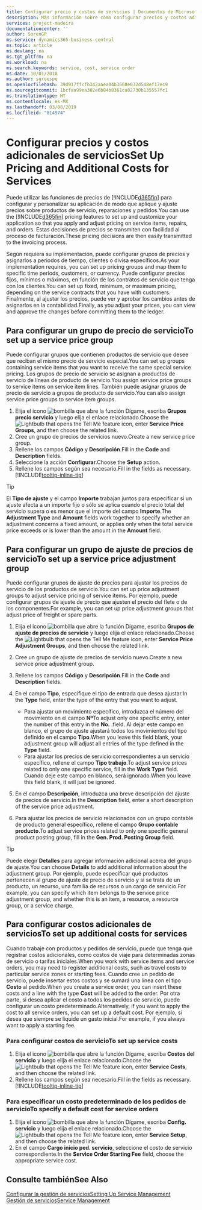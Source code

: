 ```yaml
---
title: Configurar precio y costos de servicios | Documentos de Microsoft
description: Más información sobre cómo configurar precios y costos adicionales de servicios.
services: project-madeira
documentationcenter: ''
author: SorenGP
ms.service: dynamics365-business-central
ms.topic: article
ms.devlang: na
ms.tgt_pltfrm: na
ms.workload: na
ms.search.keywords: service, cost, service order
ms.date: 10/01/2018
ms.author: sgroespe
ms.openlocfilehash: 39d917ffcfb342aaea04b3668e032d548ef17ec9
ms.sourcegitcommit: 1bcfaa99ea302e6b84b8361ca02730b135557fc1
ms.translationtype: HT
ms.contentlocale: es-MX
ms.lasthandoff: 03/08/2019
ms.locfileid: "814974"
---
```

# <a name="set-up-pricing-and-additional-costs-for-services"></a><span data-ttu-id="3a89b-103">Configurar precios y costos adicionales de servicios</span><span class="sxs-lookup"><span data-stu-id="3a89b-103">Set Up Pricing and Additional Costs for Services</span></span>
<span data-ttu-id="3a89b-104">Puede utilizar las funciones de precios de [!INCLUDE[d365fin](includes/d365fin_md.md)] para configurar y personalizar su aplicación de modo que aplique y ajuste precios sobre productos de servicio, reparaciones y pedidos.</span><span class="sxs-lookup"><span data-stu-id="3a89b-104">You can use the [!INCLUDE[d365fin](includes/d365fin_md.md)] pricing features to set up and customize your application so that you apply and adjust pricing on service items, repairs, and orders.</span></span> <span data-ttu-id="3a89b-105">Estas decisiones de precios se transmiten con facilidad al proceso de facturación.</span><span class="sxs-lookup"><span data-stu-id="3a89b-105">These pricing decisions are then easily transmitted to the invoicing process.</span></span>  
  
<span data-ttu-id="3a89b-106">Según requiera su implementación, puede configurar grupos de precios y asignarlos a periodos de tiempo, clientes o divisa específicos.</span><span class="sxs-lookup"><span data-stu-id="3a89b-106">As your implementation requires, you can set up pricing groups and map them to specific time periods, customers, or currency.</span></span> <span data-ttu-id="3a89b-107">Puede configurar precios fijos, mínimos o máximos, en función de los contratos de servicio que tenga con los clientes.</span><span class="sxs-lookup"><span data-stu-id="3a89b-107">You can set up fixed, minimum, or maximum pricing, depending on the service contracts that you have with customers.</span></span> <span data-ttu-id="3a89b-108">Finalmente, al ajustar los precios, puede ver y aprobar los cambios antes de asignarlos en la contabilidad.</span><span class="sxs-lookup"><span data-stu-id="3a89b-108">Finally, as you adjust your prices, you can view and approve the changes before committing them to the ledger.</span></span>  

## <a name="to-set-up-a-service-price-group"></a><span data-ttu-id="3a89b-109">Para configurar un grupo de precio de servicio</span><span class="sxs-lookup"><span data-stu-id="3a89b-109">To set up a service price group</span></span>
<span data-ttu-id="3a89b-110">Puede configurar grupos que contienen productos de servicio que desee que reciban el mismo precio de servicio especial.</span><span class="sxs-lookup"><span data-stu-id="3a89b-110">You can set up groups containing service items that you want to receive the same special service pricing.</span></span> <span data-ttu-id="3a89b-111">Los grupos de precio de servicio se asignan a productos de servicio de líneas de producto de servicio.</span><span class="sxs-lookup"><span data-stu-id="3a89b-111">You assign service price groups to service items on service item lines.</span></span> <span data-ttu-id="3a89b-112">También puede asignar grupos de precio de servicio a grupos de producto de servicio.</span><span class="sxs-lookup"><span data-stu-id="3a89b-112">You can also assign service price groups to service item groups.</span></span>  

1. <span data-ttu-id="3a89b-113">Elija el icono ![bombilla que abre la función Dígame](media/ui-search/search_small.png "Dígame que desea hacer"), escriba **Grupos precio servicio** y luego elija el enlace relacionado.</span><span class="sxs-lookup"><span data-stu-id="3a89b-113">Choose the ![Lightbulb that opens the Tell Me feature](media/ui-search/search_small.png "Tell me what you want to do") icon, enter **Service Price Groups**, and then choose the related link.</span></span>  
2. <span data-ttu-id="3a89b-114">Cree un grupo de precios de servicios nuevo.</span><span class="sxs-lookup"><span data-stu-id="3a89b-114">Create a new service price group.</span></span>  
3. <span data-ttu-id="3a89b-115">Rellene los campos **Código** y **Descripción**.</span><span class="sxs-lookup"><span data-stu-id="3a89b-115">Fill in the **Code** and **Description** fields.</span></span>  
4. <span data-ttu-id="3a89b-116">Seleccione la acción **Configurar**.</span><span class="sxs-lookup"><span data-stu-id="3a89b-116">Choose the **Setup** action.</span></span>  
2. <span data-ttu-id="3a89b-117">Rellene los campos según sea necesario.</span><span class="sxs-lookup"><span data-stu-id="3a89b-117">Fill in the fields as necessary.</span></span> [!INCLUDE[tooltip-inline-tip](includes/tooltip-inline-tip_md.md)]  

 > [!Tip]
 > <span data-ttu-id="3a89b-118">El **Tipo de ajuste** y el campo **Importe** trabajan juntos para especificar si un ajuste afecta a un importe fijo o sólo se aplica cuando el precio total del servicio supera o es menor que el importe del campo **Importe**.</span><span class="sxs-lookup"><span data-stu-id="3a89b-118">The **Adjustment Type** and **Amount** fields work together to specify whether an adjustment concerns a fixed amount, or applies only when the total service price exceeds or is lower than the amount in the **Amount** field.</span></span>  

## <a name="to-set-up-a-service-price-adjustment-group"></a><span data-ttu-id="3a89b-119">Para configurar un grupo de ajuste de precios de servicio</span><span class="sxs-lookup"><span data-stu-id="3a89b-119">To set up a service price adjustment group</span></span>  
<span data-ttu-id="3a89b-120">Puede configurar grupos de ajuste de precios para ajustar los precios de servicio de los productos de servicio.</span><span class="sxs-lookup"><span data-stu-id="3a89b-120">You can set up price adjustment groups to adjust service pricing of service items.</span></span> <span data-ttu-id="3a89b-121">Por ejemplo, puede configurar grupos de ajuste de precio que ajusten el precio del flete o de los componentes.</span><span class="sxs-lookup"><span data-stu-id="3a89b-121">For example, you can set up price adjustment groups that adjust price of freight or spare parts.</span></span>  
  
1. <span data-ttu-id="3a89b-122">Elija el icono ![bombilla que abre la función Dígame](media/ui-search/search_small.png "Dígame que desea hacer"), escriba **Grupos de ajuste de precios de servicio** y luego elija el enlace relacionado.</span><span class="sxs-lookup"><span data-stu-id="3a89b-122">Choose the ![Lightbulb that opens the Tell Me feature](media/ui-search/search_small.png "Tell me what you want to do") icon, enter **Service Price Adjustment Groups**, and then choose the related link.</span></span>  
2. <span data-ttu-id="3a89b-123">Cree un grupo de ajuste de precios de servicio nuevo.</span><span class="sxs-lookup"><span data-stu-id="3a89b-123">Create a new service price adjustment group.</span></span>  
3. <span data-ttu-id="3a89b-124">Rellene los campos **Código** y **Descripción**.</span><span class="sxs-lookup"><span data-stu-id="3a89b-124">Fill in the **Code** and **Description** fields.</span></span>  
4. <span data-ttu-id="3a89b-125">En el campo **Tipo**, especifique el tipo de entrada que desea ajustar.</span><span class="sxs-lookup"><span data-stu-id="3a89b-125">In the **Type** field, enter the type of the entry that you want to adjust.</span></span>  
  
    * <span data-ttu-id="3a89b-126">Para ajustar un movimiento específico, introduzca el número del movimiento en el campo **Nº**</span><span class="sxs-lookup"><span data-stu-id="3a89b-126">To adjust only one specific entry, enter the number of this entry in the **No.**</span></span> <span data-ttu-id="3a89b-127">.</span><span class="sxs-lookup"><span data-stu-id="3a89b-127">field.</span></span> <span data-ttu-id="3a89b-128">Al dejar este campo en blanco, el grupo de ajuste ajustará todos los movimientos del tipo definido en el campo **Tipo**.</span><span class="sxs-lookup"><span data-stu-id="3a89b-128">When you leave this field blank, your adjustment group will adjust all entries of the type defined in the **Type** field.</span></span>  
    * <span data-ttu-id="3a89b-129">Para ajustar los precios de servicio correspondientes a un servicio específico, rellene el campo **Tipo trabajo**.</span><span class="sxs-lookup"><span data-stu-id="3a89b-129">To adjust service prices related to only one specific service, fill in the **Work Type** field.</span></span> <span data-ttu-id="3a89b-130">Cuando deje este campo en blanco, será ignorado.</span><span class="sxs-lookup"><span data-stu-id="3a89b-130">When you leave this field blank, it will just be ignored.</span></span>  
  
5. <span data-ttu-id="3a89b-131">En el campo **Descripción**, introduzca una breve descripción del ajuste de precios de servicio.</span><span class="sxs-lookup"><span data-stu-id="3a89b-131">In the **Description** field, enter a short description of the service price adjustment.</span></span>  
6. <span data-ttu-id="3a89b-132">Para ajustar los precios de servicio relacionados con un grupo contable de producto general específico, rellene el campo **Grupo contable producto**.</span><span class="sxs-lookup"><span data-stu-id="3a89b-132">To adjust service prices related to only one specific general product posting group, fill in the **Gen. Prod. Posting Group** field.</span></span>

> [!Tip]
> <span data-ttu-id="3a89b-133">Puede elegir **Detalles** para agregar información adicional acerca del grupo de ajuste.</span><span class="sxs-lookup"><span data-stu-id="3a89b-133">You can choose **Details** to add additional information about the adjustment group.</span></span> <span data-ttu-id="3a89b-134">Por ejemplo, puede especificar qué productos pertenecen al grupo de ajuste de precio de servicio y si se trata de un producto, un recurso, una familia de recursos o un cargo de servicio.</span><span class="sxs-lookup"><span data-stu-id="3a89b-134">For example, you can specify which item belongs to the service price adjustment group, and whether this is an item, a resource, a resource group, or a service charge.</span></span>  

## <a name="to-set-up-additional-costs-for-services"></a><span data-ttu-id="3a89b-135">Para configurar costos adicionales de servicios</span><span class="sxs-lookup"><span data-stu-id="3a89b-135">To set up additional costs for services</span></span>
<span data-ttu-id="3a89b-136">Cuando trabaje con productos y pedidos de servicio, puede que tenga que registrar costos adicionales, como costos de viaje para determinadas zonas de servicio o tarifas iniciales.</span><span class="sxs-lookup"><span data-stu-id="3a89b-136">When you work with service items and service orders, you may need to register additional costs, such as travel costs to particular service zones or starting fees.</span></span> <span data-ttu-id="3a89b-137">Cuando cree un pedido de servicio, puede insertar estos costos y se sumará una línea con el tipo **Costo** al pedido.</span><span class="sxs-lookup"><span data-stu-id="3a89b-137">When you create a service order, you can insert these costs and a line with the type **Cost** will be added to the order.</span></span> <span data-ttu-id="3a89b-138">Por otra parte, si desea aplicar el costo a todos los pedidos de servicio, puede configurar un costo predeterminado.</span><span class="sxs-lookup"><span data-stu-id="3a89b-138">Alternatively, if you want to apply the cost to all service orders, you can set up a default cost.</span></span> <span data-ttu-id="3a89b-139">Por ejemplo, si desea que siempre se liquide un gasto inicial.</span><span class="sxs-lookup"><span data-stu-id="3a89b-139">For example, if you always want to apply a starting fee.</span></span>
  
### <a name="to-set-up-service-costs"></a><span data-ttu-id="3a89b-140">Para configurar costos de servicio</span><span class="sxs-lookup"><span data-stu-id="3a89b-140">To set up service costs</span></span>
1. <span data-ttu-id="3a89b-141">Elija el icono ![bombilla que abre la función Dígame](media/ui-search/search_small.png "Dígame que desea hacer"), escriba **Costos del servicio** y luego elija el enlace relacionado.</span><span class="sxs-lookup"><span data-stu-id="3a89b-141">Choose the ![Lightbulb that opens the Tell Me feature](media/ui-search/search_small.png "Tell me what you want to do") icon, enter **Service Costs**, and then choose the related link.</span></span> 
2. <span data-ttu-id="3a89b-142">Rellene los campos según sea necesario.</span><span class="sxs-lookup"><span data-stu-id="3a89b-142">Fill in the fields as necessary.</span></span> [!INCLUDE[tooltip-inline-tip](includes/tooltip-inline-tip_md.md)]  

### <a name="to-specify-a-default-cost-for-service-orders"></a><span data-ttu-id="3a89b-143">Para especificar un costo predeterminado de los pedidos de servicio</span><span class="sxs-lookup"><span data-stu-id="3a89b-143">To specify a default cost for service orders</span></span>
1. <span data-ttu-id="3a89b-144">Elija el icono ![bombilla que abre la función Dígame](media/ui-search/search_small.png "Dígame que desea hacer"), escriba **Config. servicio** y luego elija el enlace relacionado.</span><span class="sxs-lookup"><span data-stu-id="3a89b-144">Choose the ![Lightbulb that opens the Tell Me feature](media/ui-search/search_small.png "Tell me what you want to do") icon, enter **Service Setup**, and then choose the related link.</span></span> 
2. <span data-ttu-id="3a89b-145">En el campo **Cargo inicio ped. servicio**, seleccione el costo de servicio correspondiente.</span><span class="sxs-lookup"><span data-stu-id="3a89b-145">In the **Service Order Starting Fee** field, choose the appropriate service cost.</span></span>

## <a name="see-also"></a><span data-ttu-id="3a89b-146">Consulte también</span><span class="sxs-lookup"><span data-stu-id="3a89b-146">See Also</span></span>
[<span data-ttu-id="3a89b-147">Configurar la gestión de servicios</span><span class="sxs-lookup"><span data-stu-id="3a89b-147">Setting Up Service Management</span></span>](service-setup-service.md)  
[<span data-ttu-id="3a89b-148">Gestión de servicios</span><span class="sxs-lookup"><span data-stu-id="3a89b-148">Service Management</span></span>](service-service.md)  
